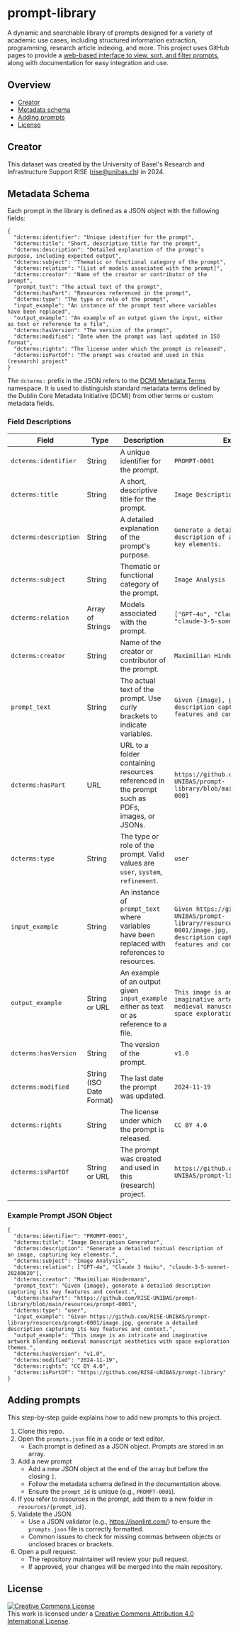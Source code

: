 # prompt-library

A dynamic and searchable library of prompts designed for a variety of academic use cases, including structured information extraction, programming, research article indexing, and more. This project uses GitHub pages to provide a [web-based interface to view, sort, and filter prompts](https://rise-unibas.github.io/prompt-library/), along with documentation for easy integration and use.

## Overview

- [Creator](#creator)
- [Metadata schema](#metadata-schema)
- [Adding prompts](#adding-prompts)
- [License](#license)

## Creator

This dataset was created by the University of Basel's Research and Infrastructure Support RISE (rise@unibas.ch) in 2024. 

## Metadata Schema

Each prompt in the library is defined as a JSON object with the following fields:

```
{
  "dcterms:identifier": "Unique identifier for the prompt",
  "dcterms:title": "Short, descriptive title for the prompt",
  "dcterms:description": "Detailed explanation of the prompt's purpose, including expected output",
  "dcterms:subject": "Thematic or functional category of the prompt",
  "dcterms:relation": "[List of models associated with the prompt]",
  "dcterms:creator": "Name of the creator or contributor of the prompt",
  "prompt_text": "The actual text of the prompt",
  "dcterms:hasPart": "Resources referenced in the prompt",
  "dcterms:type": "The type or role of the prompt",
  "input_example": "An instance of the prompt text where variables have been replaced",
  "output_example": "An example of an output given the input, either as text or reference to a file",
  "dcterms:hasVersion": "The version of the prompt",
  "dcterms:modified": "Date when the prompt was last updated in ISO format",
  "dcterms:rights": "The license under which the prompt is released",
  "dcterms:isPartOf": "The prompt was created and used in this (research) project"
}
```
The `dcterms:` prefix in the JSON refers to the [DCMI Metadata Terms](https://www.dublincore.org/specifications/dublin-core/dcmi-terms/) namespace. It is used to distinguish standard metadata terms defined by the Dublin Core Metadata Initiative (DCMI) from other terms or custom metadata fields.

### Field Descriptions

| **Field**             | **Type**                 | **Description**                                                                               | **Example**                                                                                                                                                    |
|-----------------------|--------------------------|-----------------------------------------------------------------------------------------------|----------------------------------------------------------------------------------------------------------------------------------------------------------------|
| `dcterms:identifier`  | String                   | A unique identifier for the prompt.                                                           | `PROMPT-0001`                                                                                                                                                  |
| `dcterms:title`       | String                   | A short, descriptive title for the prompt.                                                    | `Image Description Generator`                                                                                                                                  |
| `dcterms:description` | String                   | A detailed explanation of the prompt's purpose.                                               | `Generate a detailed textual description of an image, capturing key elements.`                                                                                 |
| `dcterms:subject`     | String                   | Thematic or functional category of the prompt.                                                | `Image Analysis`                                                                                                                                               |
| `dcterms:relation`    | Array of Strings         | Models associated with the prompt.                                                            | `["GPT-4o", "Claude 3 Haiku", "claude-3-5-sonnet-20240620"]`                                                                                                   |
| `dcterms:creator`     | String                   | Name of the creator or contributor of the prompt.                                             | `Maximilian Hindermann`                                                                                                                                        |
| `prompt_text`         | String                   | The actual text of the prompt. Use curly brackets to indicate variables.                      | `Given {image}, generate a detailed description capturing its key features and context.`                                                                       |
| `dcterms:hasPart`     | URL                      | URL to a folder containing resources referenced in the prompt such as PDFs, images, or JSONs. | `https://github.com/RISE-UNIBAS/prompt-library/blob/main/resources/prompt-0001`                                                                                |
| `dcterms:type`        | String                   | The type or role of the prompt. Valid values are `user`, `system`, `refinement`.              | `user`                                                                                                                                                         |
| `input_example`       | String                   | An instance of `prompt_text` where variables have been replaced with references to resources. | `Given https://github.com/RISE-UNIBAS/prompt-library/resources/prompt-0001/image.jpg, generate a detailed description capturing its key features and context.` |
| `output_example`      | String or URL            | An example of an output given `input_example` either as text or as reference to a file.       | `This image is an intricate and imaginative artwork blending medieval manuscript aesthetics with space exploration themes.`                                    |
| `dcterms:hasVersion`  | String                   | The version of the prompt.                                                                    | `v1.0`                                                                                                                                                         |
| `dcterms:modified`    | String (ISO Date Format) | The last date the prompt was updated.                                                         | `2024-11-19`                                                                                                                                                   |
| `dcterms:rights`      | String                   | The license under which the prompt is released.                                               | `CC BY 4.0`                                                                                                                                                    |
| `dcterms:isPartOf`    | String or URL            | The prompt was created and used in this (research) project.                                   | `https://github.com/RISE-UNIBAS/prompt-library`                                                                                                                |

### Example Prompt JSON Object

```
{
  "dcterms:identifier": "PROMPT-0001",
  "dcterms:title": "Image Description Generator",
  "dcterms:description": "Generate a detailed textual description of an image, capturing key elements.",
  "dcterms:subject": "Image Analysis",
  "dcterms:relation": ["GPT-4o", "Claude 3 Haiku", "claude-3-5-sonnet-20240620"],
  "dcterms:creator": "Maximilian Hindermann",
  "prompt_text": "Given {image}, generate a detailed description capturing its key features and context.",
  "dcterms:hasPart": "https://github.com/RISE-UNIBAS/prompt-library/blob/main/resources/prompt-0001",
  "dcterms:type": "user",
  "input_example": "Given https://github.com/RISE-UNIBAS/prompt-library/resources/prompt-0001/image.jpg, generate a detailed description capturing its key features and context.",
  "output_example": "This image is an intricate and imaginative artwork blending medieval manuscript aesthetics with space exploration themes.",
  "dcterms:hasVersion": "v1.0",
  "dcterms:modified": "2024-11-19",
  "dcterms:rights": "CC BY 4.0",
  "dcterms:isPartOf": "https://github.com/RISE-UNIBAS/prompt-library"
}
```

## Adding prompts

This step-by-step guide explains how to add new prompts to this project.

1. Clone this repo.
2. Open the `prompts.json` file in a code or text editor.
   - Each prompt is defined as a JSON object. Prompts are stored in an array.
3. Add a new prompt
   - Add a new JSON object at the end of the array but before the closing `]`.
   - Follow the metadata schema defined in the documentation above. 
   - Ensure the `prompt_id` is unique (e.g., `PROMPT-0001`).
4. If you refer to resources in the prompt, add them to a new folder in `resources/{prompt_id}`. 
5. Validate the JSON.
   - Use a JSON validator (e.g., https://jsonlint.com/) to ensure the `prompts.json` file is correctly formatted.
   - Common issues to check for missing commas between objects or unclosed braces or brackets.
6. Open a pull request.
   - The repository maintainer will review your pull request.
   - If approved, your changes will be merged into the main repository.

## License

<a rel="license" href="http://creativecommons.org/licenses/by/4.0/"><img alt="Creative Commons License" style="border-width:0" src="https://i.creativecommons.org/l/by/4.0/88x31.png" /></a><br />This work is licensed under a <a rel="license" href="http://creativecommons.org/licenses/by/4.0/">Creative Commons Attribution 4.0 International License</a>.
